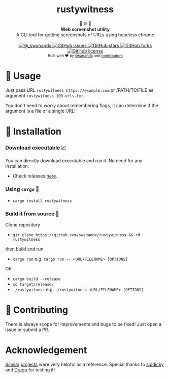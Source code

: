 <h1 align="center">
    rustywitness 
</h1>

<div align="center">
  🦀 🌐 📸
</div>
<div align="center">
  <strong>Web screenshot utility</strong>
</div>
<div align="center">
  A CLI tool for getting screenshots of URLs using headless chrome
</div>

<br />

<div align="center">
  <!-- Twitter -->
  <a href="https://twitter.com/_swanandx">
    <img src="https://img.shields.io/badge/twitter-%40__swanandx-blue"
      alt="@_swanandx" />
  </a>
  <!-- GitHub issues -->
  <a href="https://github.com/swanandx/rustywitness/issues">
    <img src="https://img.shields.io/github/issues/swanandx/rustywitness"
      alt="GitHub issues" />
  </a>
  <!-- GitHub stars -->
  <a href="https://github.com/swanandx/rustywitness/stargazers">
    <img src="https://img.shields.io/github/stars/swanandx/rustywitness"
      alt="GitHub stars" />
  </a>
  <!-- GitHub forks -->
  <a href="https://github.com/swanandx/rustywitness/network">
    <img src="https://img.shields.io/github/forks/swanandx/rustywitness"
      alt="GitHub forks" />
  </a>
  <!-- GitHub license -->
  <a href="https://github.com/swanandx/rustywitness/blob/main/LICENSE">
    <img src="https://img.shields.io/github/license/swanandx/rustywitness"
      alt="GitHub license" />
  </a>
</div>

<div align="center">
  <sub>Built with ❤︎ by
  <a href="https://twitter.com/_swanandx">swanandx</a> and
  <a href="https://github.com/swanandx/rustywitness/graphs/contributors">
    contributors
  </a>
</div>
<!-- Thnx to choo for above README design <3 https://github.com/choojs/choo/blob/master/README.md -->

# 🧰 Usage

Just pass URL `rustywitness https://example.com` or /PATH/TO/FILE as argument `rustywitness 100-urls.txt`.

You don't need to worry about remembering flags, it can determine if the argument is a file or a single URL!


# 🔭 Installation


### Download executable 📈

 You can directly download executable and run it. No need for any installation.
 - Check releases [here](https://github.com/swanandx/rustywitness/releases/).


### Using `cargo` 🦀

- `cargo install rustywitness`


### Build it from source 🎯

Clone repository

- `git clone https://github.com/swanandx/rustywitness && cd rustywitness`

then build and run
- `cargo run`
e.g. `cargo run -- <URL/FILENAME> [OPTIONS]`

OR

- `cargo build --release`
- `cd target/release/`
- `./rustywitness`
e.g. `./rustywitness <URL/FILENAME> [OPTIONS]`


# 🚧 Contributing

There is always scope for improvements and bugs to be fixed! Just open a issue or submit a PR.

# Acknowledgement

[Similar](https://github.com/sensepost/gowitness) [projects](https://github.com/michenriksen/aquatone) were very helpful as a reference. Special thanks to [siddicky](https://github.com/siddicky) and [Drago](https://github.com/vaishnavpardhi) for testing it!
